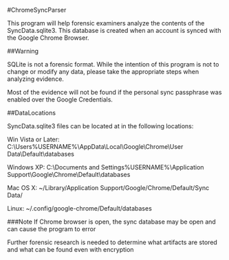#ChromeSyncParser

This program will help forensic examiners analyze the contents of the SyncData.sqlite3.
This database is created when an account is synced with the Google Chrome Browser.


##Warning

SQLite is not a forensic format. While the intention of this program is not to change or modify any data,
please take the appropriate steps when analyzing evidence.

Most of the evidence will not be found if the personal sync passphrase was enabled over the Google Credentials.

##DataLocations

SyncData.sqlite3 files can be located at in the following locations:

Win Vista or Later:
    C:\Users\%USERNAME%\AppData\Local\Google\Chrome\User Data\Default\databases

Windows XP:
    C:\Documents and Settings\%USERNAME%\Application Support\Google\Chrome\Default\databases

Mac OS X:
    ~/Library/Application Support/Google/Chrome/Default/Sync Data/

Linux:
    ~/.config/google-chrome/Default/databases

###Note
If Chrome browser is open, the sync database may be open and can cause the program to error

Further forensic research is needed to determine what artifacts are stored
and what can be found even with encryption
